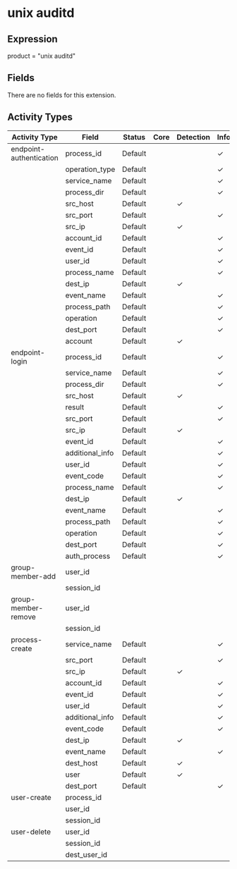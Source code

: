 unix auditd
===========

Expression
----------

product = "unix auditd"

Fields
------

There are no fields for this extension.

Activity Types
--------------

| Activity Type           | Field           | Status  | Core | Detection | Informational |
| ----------------------- | --------------- | ------- | ---- | --------- | ------------- |
| endpoint-authentication | process_id      | Default |      |           | &#10003;      |
|                         | operation_type  | Default |      |           | &#10003;      |
|                         | service_name    | Default |      |           | &#10003;      |
|                         | process_dir     | Default |      |           | &#10003;      |
|                         | src_host        | Default |      | &#10003;  |               |
|                         | src_port        | Default |      |           | &#10003;      |
|                         | src_ip          | Default |      | &#10003;  |               |
|                         | account_id      | Default |      |           | &#10003;      |
|                         | event_id        | Default |      |           | &#10003;      |
|                         | user_id         | Default |      |           | &#10003;      |
|                         | process_name    | Default |      |           | &#10003;      |
|                         | dest_ip         | Default |      | &#10003;  |               |
|                         | event_name      | Default |      |           | &#10003;      |
|                         | process_path    | Default |      |           | &#10003;      |
|                         | operation       | Default |      |           | &#10003;      |
|                         | dest_port       | Default |      |           | &#10003;      |
|                         | account         | Default |      | &#10003;  |               |
| endpoint-login          | process_id      | Default |      |           | &#10003;      |
|                         | service_name    | Default |      |           | &#10003;      |
|                         | process_dir     | Default |      |           | &#10003;      |
|                         | src_host        | Default |      | &#10003;  |               |
|                         | result          | Default |      |           | &#10003;      |
|                         | src_port        | Default |      |           | &#10003;      |
|                         | src_ip          | Default |      | &#10003;  |               |
|                         | event_id        | Default |      |           | &#10003;      |
|                         | additional_info | Default |      |           | &#10003;      |
|                         | user_id         | Default |      |           | &#10003;      |
|                         | event_code      | Default |      |           | &#10003;      |
|                         | process_name    | Default |      |           | &#10003;      |
|                         | dest_ip         | Default |      | &#10003;  |               |
|                         | event_name      | Default |      |           | &#10003;      |
|                         | process_path    | Default |      |           | &#10003;      |
|                         | operation       | Default |      |           | &#10003;      |
|                         | dest_port       | Default |      |           | &#10003;      |
|                         | auth_process    | Default |      |           | &#10003;      |
| group-member-add        | user_id         |         |      |           |               |
|                         | session_id      |         |      |           |               |
| group-member-remove     | user_id         |         |      |           |               |
|                         | session_id      |         |      |           |               |
| process-create          | service_name    | Default |      |           | &#10003;      |
|                         | src_port        | Default |      |           | &#10003;      |
|                         | src_ip          | Default |      | &#10003;  |               |
|                         | account_id      | Default |      |           | &#10003;      |
|                         | event_id        | Default |      |           | &#10003;      |
|                         | user_id         | Default |      |           | &#10003;      |
|                         | additional_info | Default |      |           | &#10003;      |
|                         | event_code      | Default |      |           | &#10003;      |
|                         | dest_ip         | Default |      | &#10003;  |               |
|                         | event_name      | Default |      |           | &#10003;      |
|                         | dest_host       | Default |      | &#10003;  |               |
|                         | user            | Default |      | &#10003;  |               |
|                         | dest_port       | Default |      |           | &#10003;      |
| user-create             | process_id      |         |      |           |               |
|                         | user_id         |         |      |           |               |
|                         | session_id      |         |      |           |               |
| user-delete             | user_id         |         |      |           |               |
|                         | session_id      |         |      |           |               |
|                         | dest_user_id    |         |      |           |               |

